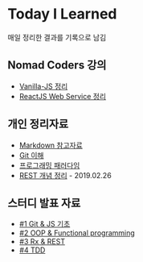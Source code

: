 # Today I Learned

매일 정리한 결과를 기록으로 남김

## Nomad Coders 강의

- [Vanilla-JS 정리](./js/vanillajs.md)
- [ReactJS Web Service 정리](./React/ReactJS_WS.md)

## 개인 정리자료

- [Markdown 참고자료](./markdown/Markdown_참고자료.md)
- [Git 이해](./git/git_정리.md)
- [프로그래밍 패러다임](./Software_development/Programming_Paradigms.md)
- [REST 개념 정리](./Software_development/RESTAPI.md) - 2019.02.26

## 스터디 발표 자료

- [#1 Git & JS 기초](https://docs.google.com/presentation/d/1OWNY15Z-0dpxEg93CCyosPcU7DLvAyUE71KO8amji90/edit?usp=sharing)
- [#2 OOP & Functional programming](https://docs.google.com/presentation/d/1uh0rrbVksJTHuuGtwCLijbpQIcspbKk5P7nV8dezVVg/edit?usp=sharing)
- [#3 Rx & REST](https://docs.google.com/presentation/d/1m1ZbWvHiRUnSsXsCNPb3bnPcgATBlAx9YRvaG1j0aOw/edit?usp=sharing)
- [#4 TDD](https://docs.google.com/presentation/d/1Wb4nAYMA5QjJBWe9Oi_iofSI0mdzJgqZBYtlHJxzzcI/edit?usp=sharing
)